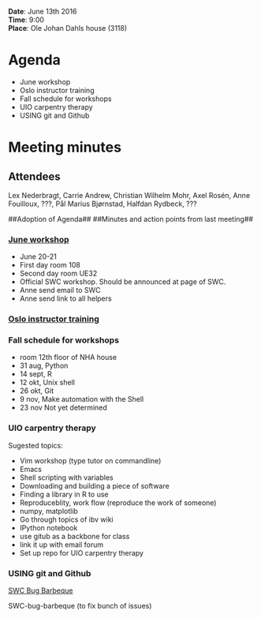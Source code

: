 **Date**: June 13th 2016  
**Time**: 9:00  
**Place**: Ole Johan Dahls house (3118)

# Agenda #
- June workshop
- Oslo instructor training
- Fall schedule for workshops
- UIO carpentry therapy
- USING git and Github

# Meeting minutes #

## Attendees ##
Lex Nederbragt, Carrie Andrew, Christian Wilhelm Mohr, Axel Rosén, Anne Fouilloux, ???, Pål Marius Bjørnstad, Halfdan Rydbeck, ??? 

##Adoption of Agenda##
##Minutes and action points from last meeting##

### [June workshop](https://github.com/uio-carpentry/2016-06-20-Oslo-SWC)
 - June 20-21
 - First day room 108
 - Second day room UE32
 - Official SWC workshop. Should be announced at page of SWC.
 - Anne send email to SWC
 - Anne send link to all helpers

### [Oslo instructor training](http://uio-carpentry.github.io/2016-06-30-Oslo-ttt/)

### Fall schedule for workshops
 - room 12th floor of NHA house
 - 31 aug, Python
 - 14 sept, R
 - 12 okt, Unix shell
 - 26 okt, Git 
 - 9 nov, Make automation with the Shell
 - 23 nov Not yet determined

### UIO carpentry therapy
Sugested topics:

- Vim workshop (type tutor on commandline)
- Emacs
- Shell scripting with variables
- Downloading and building a piece of software
- Finding a library in R to use
- Reproduceblity, work flow (reproduce the work of someone) 
- numpy, matplotlib
- Go through topics of ibv wiki
- IPython notebook
- use gitub as a backbone for class 
- link it up with email forum
- Set up repo for UIO carpentry therapy

### USING git and Github
[SWC Bug Barbeque](http://swcarpentry.github.io/SWC-bug-bbq/)

SWC-bug-barbeque (to fix bunch of issues)



